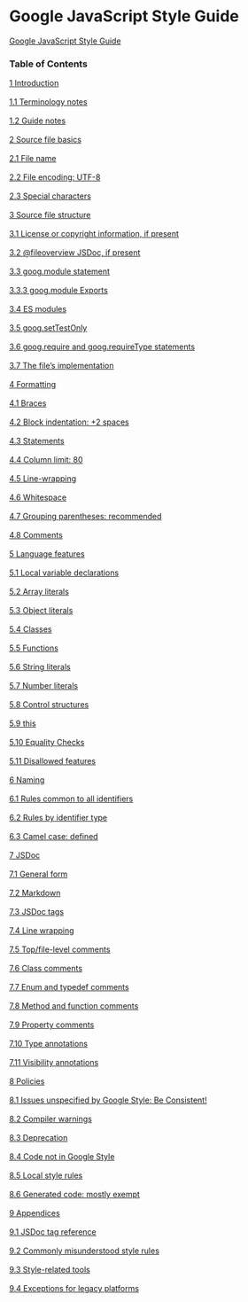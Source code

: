 # Google JavaScript Style Guide

[Google JavaScript Style Guide](https://google.github.io/styleguide/jsguide.html)
### Table of Contents

[1 Introduction](https://google.github.io/styleguide/jsguide.html#introduction)<br><br>[1.1 Terminology notes](https://google.github.io/styleguide/jsguide.html#terminology-notes)<br><br>[1.2 Guide notes](https://google.github.io/styleguide/jsguide.html#guide-notes)<br><br>[2 Source file basics](https://google.github.io/styleguide/jsguide.html#source-file-basics)<br><br>[2.1 File name](https://google.github.io/styleguide/jsguide.html#file-name)<br><br>[2.2 File encoding: UTF-8](https://google.github.io/styleguide/jsguide.html#file-encoding)<br><br>[2.3 Special characters](https://google.github.io/styleguide/jsguide.html#special-characters)<br><br>[3 Source file structure](https://google.github.io/styleguide/jsguide.html#source-file-structure)<br><br>[3.1 License or copyright information, if present](https://google.github.io/styleguide/jsguide.html#file-copyright)<br><br>[3.2 @fileoverview JSDoc, if present](https://google.github.io/styleguide/jsguide.html#file-fileoverview)<br><br>[3.3 goog.module statement](https://google.github.io/styleguide/jsguide.html#file-goog-module)<br><br>[3.3.3 goog.module Exports](https://google.github.io/styleguide/jsguide.html#file-goog-module-exports)<br><br>[3.4 ES modules](https://google.github.io/styleguide/jsguide.html#file-es-modules)<br><br>[3.5 goog.setTestOnly](https://google.github.io/styleguide/jsguide.html#file-set-test-only)<br><br>[3.6 goog.require and goog.requireType statements](https://google.github.io/styleguide/jsguide.html#file-goog-require)<br><br>[3.7 The file’s implementation](https://google.github.io/styleguide/jsguide.html#file-implementation)<br><br>[4 Formatting](https://google.github.io/styleguide/jsguide.html#formatting)<br><br>[4.1 Braces](https://google.github.io/styleguide/jsguide.html#formatting-braces)<br><br>[4.2 Block indentation: +2 spaces](https://google.github.io/styleguide/jsguide.html#formatting-block-indentation)<br><br>[4.3 Statements](https://google.github.io/styleguide/jsguide.html#formatting-statements)<br><br>[4.4 Column limit: 80](https://google.github.io/styleguide/jsguide.html#formatting-column-limit)<br><br>[4.5 Line-wrapping](https://google.github.io/styleguide/jsguide.html#formatting-line-wrapping)<br><br>[4.6 Whitespace](https://google.github.io/styleguide/jsguide.html#formatting-whitespace)<br><br>[4.7 Grouping parentheses: recommended](https://google.github.io/styleguide/jsguide.html#formatting-grouping-parentheses)<br><br>[4.8 Comments](https://google.github.io/styleguide/jsguide.html#formatting-comments)<br><br>[5 Language features](https://google.github.io/styleguide/jsguide.html#language-features)<br><br>[5.1 Local variable declarations](https://google.github.io/styleguide/jsguide.html#features-local-variable-declarations)<br><br>[5.2 Array literals](https://google.github.io/styleguide/jsguide.html#features-array-literals)<br><br>[5.3 Object literals](https://google.github.io/styleguide/jsguide.html#features-object-literals)<br><br>[5.4 Classes](https://google.github.io/styleguide/jsguide.html#features-classes)<br><br>[5.5 Functions](https://google.github.io/styleguide/jsguide.html#features-functions)<br><br>[5.6 String literals](https://google.github.io/styleguide/jsguide.html#features-string-literals)<br><br>[5.7 Number literals](https://google.github.io/styleguide/jsguide.html#features-number-literals)<br><br>[5.8 Control structures](https://google.github.io/styleguide/jsguide.html#features-control-structures)<br><br>[5.9 this](https://google.github.io/styleguide/jsguide.html#features-this)<br><br>[5.10 Equality Checks](https://google.github.io/styleguide/jsguide.html#features-equality-checks)<br><br>[5.11 Disallowed features](https://google.github.io/styleguide/jsguide.html#disallowed-features)<br><br>[6 Naming](https://google.github.io/styleguide/jsguide.html#naming)<br><br>[6.1 Rules common to all identifiers](https://google.github.io/styleguide/jsguide.html#naming-rules-common-to-all-identifiers)<br><br>[6.2 Rules by identifier type](https://google.github.io/styleguide/jsguide.html#naming-rules-by-identifier-type)<br><br>[6.3 Camel case: defined](https://google.github.io/styleguide/jsguide.html#naming-camel-case-defined)<br><br>[7 JSDoc](https://google.github.io/styleguide/jsguide.html#jsdoc)<br><br>[7.1 General form](https://google.github.io/styleguide/jsguide.html#jsdoc-general-form)<br><br>[7.2 Markdown](https://google.github.io/styleguide/jsguide.html#jsdoc-markdown)<br><br>[7.3 JSDoc tags](https://google.github.io/styleguide/jsguide.html#jsdoc-tags)<br><br>[7.4 Line wrapping](https://google.github.io/styleguide/jsguide.html#jsdoc-line-wrapping)<br><br>[7.5 Top/file-level comments](https://google.github.io/styleguide/jsguide.html#jsdoc-top-file-level-comments)<br><br>[7.6 Class comments](https://google.github.io/styleguide/jsguide.html#jsdoc-class-comments)<br><br>[7.7 Enum and typedef comments](https://google.github.io/styleguide/jsguide.html#jsdoc-enum-and-typedef-comments)<br><br>[7.8 Method and function comments](https://google.github.io/styleguide/jsguide.html#jsdoc-method-and-function-comments)<br><br>[7.9 Property comments](https://google.github.io/styleguide/jsguide.html#jsdoc-property-comments)<br><br>[7.10 Type annotations](https://google.github.io/styleguide/jsguide.html#jsdoc-type-annotations)<br><br>[7.11 Visibility annotations](https://google.github.io/styleguide/jsguide.html#jsdoc-visibility-annotations)<br><br>[8 Policies](https://google.github.io/styleguide/jsguide.html#policies)<br><br>[8.1 Issues unspecified by Google Style: Be Consistent!](https://google.github.io/styleguide/jsguide.html#policies-be-consistent)<br><br>[8.2 Compiler warnings](https://google.github.io/styleguide/jsguide.html#policies-compiler-warnings)<br><br>[8.3 Deprecation](https://google.github.io/styleguide/jsguide.html#policies-deprecation)<br><br>[8.4 Code not in Google Style](https://google.github.io/styleguide/jsguide.html#policies-code-not-in-google-style)<br><br>[8.5 Local style rules](https://google.github.io/styleguide/jsguide.html#policies-local-style-rules)<br><br>[8.6 Generated code: mostly exempt](https://google.github.io/styleguide/jsguide.html#policies-generated-code-mostly-exempt)<br><br>[9 Appendices](https://google.github.io/styleguide/jsguide.html#appendices)<br><br>[9.1 JSDoc tag reference](https://google.github.io/styleguide/jsguide.html#appendices-jsdoc-tag-reference)<br><br>[9.2 Commonly misunderstood style rules](https://google.github.io/styleguide/jsguide.html#appendices-commonly-misunderstood-style-rules)<br><br>[9.3 Style-related tools](https://google.github.io/styleguide/jsguide.html#appendices-style-related-tools)<br><br>[9.4 Exceptions for legacy platforms](https://google.github.io/styleguide/jsguide.html#appendices-legacy-exceptions)

